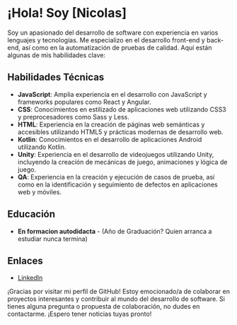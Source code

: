 # ¡Hola! Soy [Nicolas]

Soy un apasionado del desarrollo de software con experiencia en varios lenguajes y tecnologías. Me especializo en el desarrollo front-end y back-end, así como en la automatización de pruebas de calidad. Aquí están algunas de mis habilidades clave:

## Habilidades Técnicas

- **JavaScript**: Amplia experiencia en el desarrollo con JavaScript y frameworks populares como React y Angular.
- **CSS**: Conocimientos en estilizado de aplicaciones web utilizando CSS3 y preprocesadores como Sass y Less.
- **HTML**: Experiencia en la creación de páginas web semánticas y accesibles utilizando HTML5 y prácticas modernas de desarrollo web.
- **Kotlin**: Conocimientos en el desarrollo de aplicaciones Android utilizando Kotlin.
- **Unity**: Experiencia en el desarrollo de videojuegos utilizando Unity, incluyendo la creación de mecánicas de juego, animaciones y lógica de juego.
- **QA**: Experiencia en la creación y ejecución de casos de prueba, así como en la identificación y seguimiento de defectos en aplicaciones web y móviles.


## Educación

- **En formacion autodidacta** - (Año de Graduación? Quien arranca a estudiar nunca termina)


## Enlaces

- [LinkedIn](https://www.linkedin.com/in/nicolas-mata-86391b234/)

¡Gracias por visitar mi perfil de GitHub! Estoy emocionado/a de colaborar en proyectos interesantes y contribuir al mundo del desarrollo de software. Si tienes alguna pregunta o propuesta de colaboración, no dudes en contactarme. ¡Espero tener noticias tuyas pronto!


